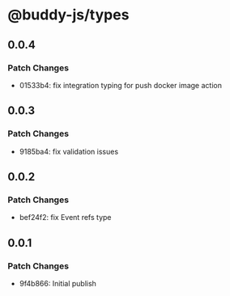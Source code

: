 # @buddy-js/types

## 0.0.4

### Patch Changes

-   01533b4: fix integration typing for push docker image action

## 0.0.3

### Patch Changes

-   9185ba4: fix validation issues

## 0.0.2

### Patch Changes

-   bef24f2: fix Event refs type

## 0.0.1

### Patch Changes

-   9f4b866: Initial publish
